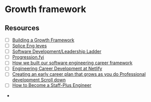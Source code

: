 # Growth framework

## Resources

* [ ] [Building a Growth Framework](https://blog.songkick.com/building-a-growth-framework-2464435e9e46)
* [ ] [Splice Eng leves](https://docs.google.com/spreadsheets/d/11ya4acUE2x8iJ5BDbRlXJLko8L\_fLicWDY\_PxoyKNYY/edit#gid=0)
* [ ] [Software Development/Leadership Ladder](https://docs.google.com/spreadsheets/d/1k4sO6pyCl\_YYnf0PAXSBcX776rNcTjSOqDxZ5SDty-4/edit#gid=0)
* [ ] [Progression.fyi](https://progression.fyi/)
* [ ] [How we built our software engineering career framework](https://about.sourcegraph.com/blog/software-engineer-career-ladder)
* [ ] [Engineering Career Development at Netlify](https://www.netlify.com/blog/2021/01/21/engineering-career-development-at-netlify/)
* [ ] [Creating an early career plan that grows as you do Professional development Scroll down](https://leaddev.com/professional-development/creating-early-career-plan-grows-you-do?utm\_term=Autofeed\&utm\_medium=Social\&utm\_source=Twitter#Echobox=1655856744)
* [ ] [How to Become a Staff-Plus Engineer](https://www.infoq.com/news/2022/06/become-staff-plus-engineer/)
*
